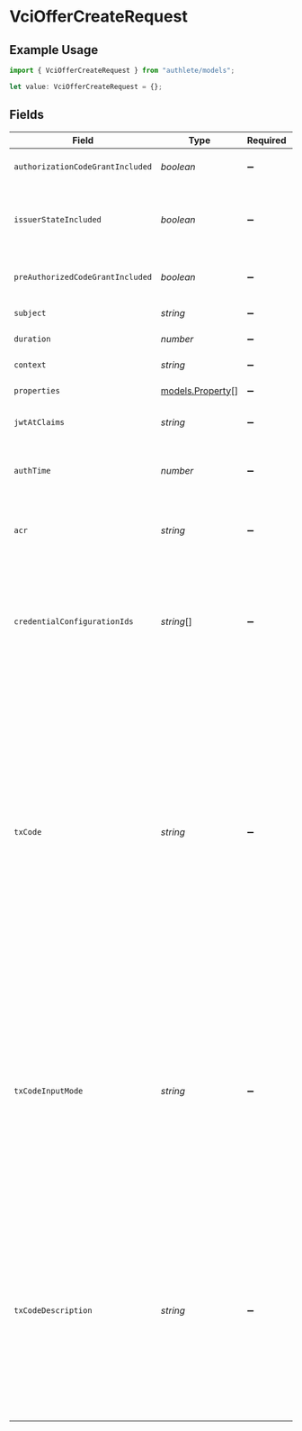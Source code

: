 # VciOfferCreateRequest

## Example Usage

```typescript
import { VciOfferCreateRequest } from "authlete/models";

let value: VciOfferCreateRequest = {};
```

## Fields

| Field                                                                                                                                                                                                                                                                                                                                                                                                                                                                                                                                                                                                                                                                    | Type                                                                                                                                                                                                                                                                                                                                                                                                                                                                                                                                                                                                                                                                     | Required                                                                                                                                                                                                                                                                                                                                                                                                                                                                                                                                                                                                                                                                 | Description                                                                                                                                                                                                                                                                                                                                                                                                                                                                                                                                                                                                                                                              |
| ------------------------------------------------------------------------------------------------------------------------------------------------------------------------------------------------------------------------------------------------------------------------------------------------------------------------------------------------------------------------------------------------------------------------------------------------------------------------------------------------------------------------------------------------------------------------------------------------------------------------------------------------------------------------ | ------------------------------------------------------------------------------------------------------------------------------------------------------------------------------------------------------------------------------------------------------------------------------------------------------------------------------------------------------------------------------------------------------------------------------------------------------------------------------------------------------------------------------------------------------------------------------------------------------------------------------------------------------------------------ | ------------------------------------------------------------------------------------------------------------------------------------------------------------------------------------------------------------------------------------------------------------------------------------------------------------------------------------------------------------------------------------------------------------------------------------------------------------------------------------------------------------------------------------------------------------------------------------------------------------------------------------------------------------------------ | ------------------------------------------------------------------------------------------------------------------------------------------------------------------------------------------------------------------------------------------------------------------------------------------------------------------------------------------------------------------------------------------------------------------------------------------------------------------------------------------------------------------------------------------------------------------------------------------------------------------------------------------------------------------------ |
| `authorizationCodeGrantIncluded`                                                                                                                                                                                                                                                                                                                                                                                                                                                                                                                                                                                                                                         | *boolean*                                                                                                                                                                                                                                                                                                                                                                                                                                                                                                                                                                                                                                                                | :heavy_minus_sign:                                                                                                                                                                                                                                                                                                                                                                                                                                                                                                                                                                                                                                                       | The flag indicating whether the `authorization_code` object is<br/>included in the `grants` object.<br/>                                                                                                                                                                                                                                                                                                                                                                                                                                                                                                                                                                 |
| `issuerStateIncluded`                                                                                                                                                                                                                                                                                                                                                                                                                                                                                                                                                                                                                                                    | *boolean*                                                                                                                                                                                                                                                                                                                                                                                                                                                                                                                                                                                                                                                                | :heavy_minus_sign:                                                                                                                                                                                                                                                                                                                                                                                                                                                                                                                                                                                                                                                       | The flag indicating whether the `issuer_state` property is<br/>included in the `authorization_code` object in the `grants`<br/>object.<br/>                                                                                                                                                                                                                                                                                                                                                                                                                                                                                                                              |
| `preAuthorizedCodeGrantIncluded`                                                                                                                                                                                                                                                                                                                                                                                                                                                                                                                                                                                                                                         | *boolean*                                                                                                                                                                                                                                                                                                                                                                                                                                                                                                                                                                                                                                                                | :heavy_minus_sign:                                                                                                                                                                                                                                                                                                                                                                                                                                                                                                                                                                                                                                                       | The flag to include the<br/>`urn:ietf:params:oauth:grant-type:pre-authorized_code` object<br/>in the `grants` object.<br/>                                                                                                                                                                                                                                                                                                                                                                                                                                                                                                                                               |
| `subject`                                                                                                                                                                                                                                                                                                                                                                                                                                                                                                                                                                                                                                                                | *string*                                                                                                                                                                                                                                                                                                                                                                                                                                                                                                                                                                                                                                                                 | :heavy_minus_sign:                                                                                                                                                                                                                                                                                                                                                                                                                                                                                                                                                                                                                                                       | The subject associated with the credential offer.                                                                                                                                                                                                                                                                                                                                                                                                                                                                                                                                                                                                                        |
| `duration`                                                                                                                                                                                                                                                                                                                                                                                                                                                                                                                                                                                                                                                               | *number*                                                                                                                                                                                                                                                                                                                                                                                                                                                                                                                                                                                                                                                                 | :heavy_minus_sign:                                                                                                                                                                                                                                                                                                                                                                                                                                                                                                                                                                                                                                                       | The duration of the credential offer.                                                                                                                                                                                                                                                                                                                                                                                                                                                                                                                                                                                                                                    |
| `context`                                                                                                                                                                                                                                                                                                                                                                                                                                                                                                                                                                                                                                                                | *string*                                                                                                                                                                                                                                                                                                                                                                                                                                                                                                                                                                                                                                                                 | :heavy_minus_sign:                                                                                                                                                                                                                                                                                                                                                                                                                                                                                                                                                                                                                                                       | The general-purpose arbitrary string.                                                                                                                                                                                                                                                                                                                                                                                                                                                                                                                                                                                                                                    |
| `properties`                                                                                                                                                                                                                                                                                                                                                                                                                                                                                                                                                                                                                                                             | [models.Property](../models/property.md)[]                                                                                                                                                                                                                                                                                                                                                                                                                                                                                                                                                                                                                               | :heavy_minus_sign:                                                                                                                                                                                                                                                                                                                                                                                                                                                                                                                                                                                                                                                       | Extra properties to associate with the credential offer.                                                                                                                                                                                                                                                                                                                                                                                                                                                                                                                                                                                                                 |
| `jwtAtClaims`                                                                                                                                                                                                                                                                                                                                                                                                                                                                                                                                                                                                                                                            | *string*                                                                                                                                                                                                                                                                                                                                                                                                                                                                                                                                                                                                                                                                 | :heavy_minus_sign:                                                                                                                                                                                                                                                                                                                                                                                                                                                                                                                                                                                                                                                       | Additional claims that are added to the payload part of the JWT<br/>access token.<br/>                                                                                                                                                                                                                                                                                                                                                                                                                                                                                                                                                                                   |
| `authTime`                                                                                                                                                                                                                                                                                                                                                                                                                                                                                                                                                                                                                                                               | *number*                                                                                                                                                                                                                                                                                                                                                                                                                                                                                                                                                                                                                                                                 | :heavy_minus_sign:                                                                                                                                                                                                                                                                                                                                                                                                                                                                                                                                                                                                                                                       | The time at which the user authentication was performed during<br/>the course of issuing the credential offer.<br/>                                                                                                                                                                                                                                                                                                                                                                                                                                                                                                                                                      |
| `acr`                                                                                                                                                                                                                                                                                                                                                                                                                                                                                                                                                                                                                                                                    | *string*                                                                                                                                                                                                                                                                                                                                                                                                                                                                                                                                                                                                                                                                 | :heavy_minus_sign:                                                                                                                                                                                                                                                                                                                                                                                                                                                                                                                                                                                                                                                       | The Authentication Context Class Reference of the user authentication<br/>performed during the course of issuing the credential offer.<br/>                                                                                                                                                                                                                                                                                                                                                                                                                                                                                                                              |
| `credentialConfigurationIds`                                                                                                                                                                                                                                                                                                                                                                                                                                                                                                                                                                                                                                             | *string*[]                                                                                                                                                                                                                                                                                                                                                                                                                                                                                                                                                                                                                                                               | :heavy_minus_sign:                                                                                                                                                                                                                                                                                                                                                                                                                                                                                                                                                                                                                                                       | The value of the `credential_configuration_ids` array.<br/><br/>```<br/>{<br/>  "credential_issuer": "...",<br/>  "credential_configuration_ids": [ ... ],<br/>  "grants": { ... }<br/>}<br/>```<br/><br/>This property is mandatory.<br/>                                                                                                                                                                                                                                                                                                                                                                                                                               |
| `txCode`                                                                                                                                                                                                                                                                                                                                                                                                                                                                                                                                                                                                                                                                 | *string*                                                                                                                                                                                                                                                                                                                                                                                                                                                                                                                                                                                                                                                                 | :heavy_minus_sign:                                                                                                                                                                                                                                                                                                                                                                                                                                                                                                                                                                                                                                                       | The transaction code that should be associated with the credential offer.<br/><br/>If this parameter is not empty and the `preAuthorizedCodeGrantIncluded` parameter is `true`, the<br/>`urn:ietf:params:oauth:grant-type:pre-authorized_code` object will include the `tx_code` object.<br/><br/>The length of the value of this parameter will be used as the value of the `length` property in<br/>the `tx_code` object.<br/><br/>```<br/>{<br/>  "credential_issuer": "...",<br/>  "credential_configuration_ids": [ ... ],<br/>  "grants": {<br/>    "urn:ietf:params:oauth:grant-type:pre-authorized_code": {<br/>      "pre-authorized_code": "...",<br/>      "tx_code": {<br/>        "length": length<br/>      }<br/>    }<br/>  }<br/>}<br/>```<br/> |
| `txCodeInputMode`                                                                                                                                                                                                                                                                                                                                                                                                                                                                                                                                                                                                                                                        | *string*                                                                                                                                                                                                                                                                                                                                                                                                                                                                                                                                                                                                                                                                 | :heavy_minus_sign:                                                                                                                                                                                                                                                                                                                                                                                                                                                                                                                                                                                                                                                       | The input mode of the transaction code.<br/><br/>The value of this property will be used as the value of the `input_mode` property in the `tx_code`<br/>object.<br/><br/>```<br/>{<br/>  "credential_issuer": "...",<br/>  "credential_configuration_ids": [ ... ],<br/>  "grants": {<br/>    "urn:ietf:params:oauth:grant-type:pre-authorized_code": {<br/>      "pre-authorized_code": "...",<br/>      "tx_code": {<br/>        "length": length,<br/>        "input_mode": "..."<br/>      }<br/>    }<br/>  }<br/>}<br/>```<br/>                                                                                                                                    |
| `txCodeDescription`                                                                                                                                                                                                                                                                                                                                                                                                                                                                                                                                                                                                                                                      | *string*                                                                                                                                                                                                                                                                                                                                                                                                                                                                                                                                                                                                                                                                 | :heavy_minus_sign:                                                                                                                                                                                                                                                                                                                                                                                                                                                                                                                                                                                                                                                       | The description of the transaction code.<br/><br/>The value of this property will be used as the value of the `description` property in the `tx_code`<br/>object.<br/><br/>```<br/>{<br/>  "credential_issuer": "...",<br/>  "credential_configuration_ids": [ ... ],<br/>  "grants": {<br/>    "urn:ietf:params:oauth:grant-type:pre-authorized_code": {<br/>      "pre-authorized_code": "...",<br/>      "tx_code": {<br/>        "length": length,<br/>        "description": "..."<br/>      }<br/>    }<br/>  }<br/>}<br/>```<br/>                                                                                                                                 |